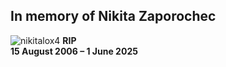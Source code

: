 ## In memory of Nikita Zaporochec

![nikitalox4](https://github.com/user-attachments/assets/74c59895-0110-43f1-8e3b-b9734d894c45)
**RIP**  
**15 August 2006 – 1 June 2025**
